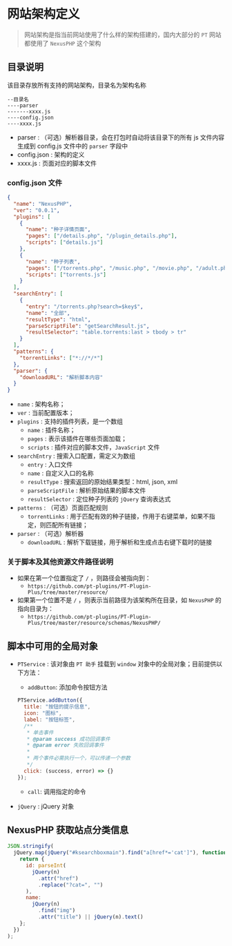 # 网站架构定义

> 网站架构是指当前网站使用了什么样的架构搭建的，国内大部分的 `PT` 网站都使用了 `NexusPHP` 这个架构

## 目录说明

该目录存放所有支持的网站架构，目录名为架构名称

```
--目录名
----parser
-------xxxx.js
----config.json
----xxxx.js
```

- parser : （可选）解析器目录，会在打包时自动将该目录下的所有 js 文件内容生成到 config.js 文件中的 `parser` 字段中
- config.json : 架构的定义
- xxxx.js : 页面对应的脚本文件

### config.json 文件

```json
{
  "name": "NexusPHP",
  "ver": "0.0.1",
  "plugins": [
    {
      "name": "种子详情页面",
      "pages": ["/details.php", "/plugin_details.php"],
      "scripts": ["details.js"]
    },
    {
      "name": "种子列表",
      "pages": ["/torrents.php", "/music.php", "/movie.php", "/adult.php"],
      "scripts": ["torrents.js"]
    }
  ],
  "searchEntry": [
    {
      "entry": "/torrents.php?search=$key$",
      "name": "全部",
      "resultType": "html",
      "parseScriptFile": "getSearchResult.js",
      "resultSelector": "table.torrents:last > tbody > tr"
    }
  ],
  "patterns": {
    "torrentLinks": ["*://*/*"]
  },
  "parser": {
    "downloadURL": "解析脚本内容"
  }
}
```

- `name` : 架构名称；
- `ver` : 当前配置版本；
- `plugins` : 支持的插件列表，是一个数组
  - `name` : 插件名称；
  - `pages` : 表示该插件在哪些页面加载；
  - `scripts` : 插件对应的脚本文件，`JavaScript` 文件
- `searchEntry` : 搜索入口配置，需定义为数组
  - `entry` : 入口文件
  - `name` : 自定义入口的名称
  - `resultType` : 搜索返回的原始结果类型：html, json, xml
  - `parseScriptFile` : 解析原始结果的脚本文件
  - `resultSelector` : 定位种子列表的 `jQuery` 查询表达式
- `patterns` : （可选）页面匹配规则
  - `torrentLinks` : 用于匹配有效的种子链接，作用于右键菜单，如果不指定，则匹配所有链接；
- `parser` : （可选）解析器
  - `downloadURL` : 解析下载链接，用于解析和生成点击右键下载时的链接

### 关于脚本及其他资源文件路径说明

- 如果在第一个位置指定了 `/` ，则路径会被指向到：
  - `https://github.com/pt-plugins/PT-Plugin-Plus/tree/master/resource/`
- 如果第一个位置不是 `/` ，则表示当前路径为该架构所在目录，如 `NexusPHP` 的指向目录为：
  - `https://github.com/pt-plugins/PT-Plugin-Plus/tree/master/resource/schemas/NexusPHP/`

## 脚本中可用的全局对象

- `PTService` : 该对象由 `PT 助手` 挂载到 `window` 对象中的全局对象；目前提供以下方法：

  - `addButton`: 添加命令按钮方法

  ```js
  PTService.addButton({
    title: "按钮的提示信息",
    icon: "图标",
    label: "按钮标签",
    /**
     * 单击事件
     * @param success 成功回调事件
     * @param error 失败回调事件
     *
     * 两个事件必需执行一个，可以传递一个参数
     */
    click: (success, error) => {}
  });
  ```

  - `call`: 调用指定的命令

- `jQuery` : jQuery 对象

## NexusPHP 获取站点分类信息

```js
JSON.stringify(
  jQuery.map(jQuery("#ksearchboxmain").find("a[href*='cat']"), function(n) {
    return {
      id: parseInt(
        jQuery(n)
          .attr("href")
          .replace("?cat=", "")
      ),
      name:
        jQuery(n)
          .find("img")
          .attr("title") || jQuery(n).text()
    };
  })
);
```
